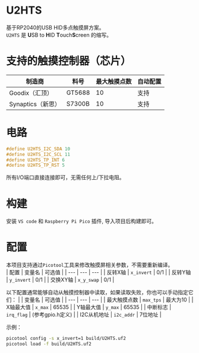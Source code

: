 # U2HTS
基于RP2040的USB HID多点触摸屏方案。  
`U2HTS` 是 **U**SB to **H**ID **T**ouch**S**creen 的缩写。  

# 支持的触摸控制器（芯片）
| 制造商 | 料号 | 最大触摸点数 | 自动配置 |
| --- | --- | --- | --- |
| Goodix（汇顶）| GT5688 | 10 | 支持 |
| Synaptics（新思）| S7300B | 10 | 支持 |

# 电路
```c
#define U2HTS_I2C_SDA 10
#define U2HTS_I2C_SCL 11
#define U2HTS_TP_INT 6
#define U2HTS_TP_RST 5
```
所有I/O端口直接连接即可，无需任何上/下拉电阻。  

# 构建
安装 `VS code` 和 `Raspberry Pi Pico`  插件, 导入项目后构建即可。


# 配置
本项目支持通过`Picotool`工具来修改触摸屏相关参数，不需要重新编译。  
| 配置 | 变量名 | 可选值 |
| --- | --- | --- |
| 反转X轴 | `x_invert` | 0/1 |
| 反转Y轴 | `y_invert` | 0/1 |
| 交换XY轴 | `x_y_swap` | 0/1 |

以下配置通常能够自动从触摸控制器中读取，如果读取失败，你也可以手动指定它们：
|  | 变量名 | 可选值 |
| --- | --- | --- |
| 最大触摸点数 | `max_tps` | 最大为10 |
| X轴最大值 | `x_max` | 65535 |
| Y轴最大值 | `y_max` | 65535 |
| 中断标志 | `irq_flag` | (参考gpio.h定义) |
| I2C从机地址 | `i2c_addr` | 7位地址 |

示例：
```bash
picotool config -s x_invert=1 build/U2HTS.uf2
picotool load -f build/U2HTS.uf2
```